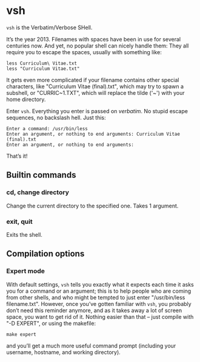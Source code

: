 vsh
===

`vsh` is the Verbatim/Verbose SHell.

It’s the year 2013. Filenames with spaces have been in use for several centuries now.
And yet, no popular shell can nicely handle them: They all require you to escape the spaces, usually with something like:

    less Curriculum\ Vitae.txt
    less "Curriculum Vitae.txt"

It gets even more complicated if your filename contains other special characters, like "Curriculum Vitae (final).txt", which
may try to spawn a subshell, or "CURRIC~1.TXT", which will replace the tilde ('~') with your home directory.

Enter `vsh`. Everything you enter is passed on *verbatim*. No stupid escape sequences, no backslash hell. Just this:

    Enter a command: /usr/bin/less
    Enter an argument, or nothing to end arguments: Curriculum Vitae (final).txt
    Enter an argument, or nothing to end arguments: 

That’s it!

Builtin commands
----------------

### cd, change directory

Change the current directory to the specified one. Takes 1 argument.

### exit, quit

Exits the shell.

Compilation options
-------------------

### Expert mode

With default settings, `vsh` tells you exactly what it expects each time it asks you for a command or an argument;
this is to help people who are coming from other shells, and who might be tempted to just enter "/usr/bin/less filename.txt".
However, once you’ve gotten familiar with `vsh`, you probably don’t need this reminder anymore, and as it takes away a lot of
screen space, you want to get rid of it. Nothing easier than that – just compile with "-D  EXPERT", or using the makefile:

    make expert

and you’ll get a much more useful command prompt (including your username, hostname, and working directory).
